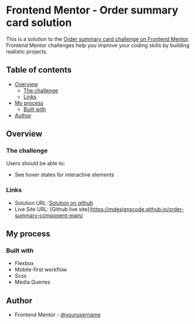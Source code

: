 # Frontend Mentor - Order summary card solution

This is a solution to the [Order summary card challenge on Frontend Mentor](https://www.frontendmentor.io/challenges/order-summary-component-QlPmajDUj). Frontend Mentor challenges help you improve your coding skills by building realistic projects. 

## Table of contents

- [Overview](#overview)
  - [The challenge](#the-challenge)
  - [Links](#links)
- [My process](#my-process)
  - [Built with](#built-with)
- [Author](#author)

## Overview

### The challenge

Users should be able to:

- See hover states for interactive elements

### Links

- Solution URL: [Solution on github](https://github.com/mdesignscode/order-summary-component-main)
- Live Site URL: [Github live site](https://mdesignscode.github.io/order-summary-component-main/

## My process

### Built with

- Flexbox
- Mobile-first workflow
- Scss
- Media Queries


## Author

- Frontend Mentor - [@yourusername](https://www.frontendmentor.io/profile/mdesignscdr)
